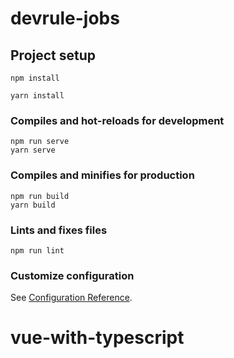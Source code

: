 # devrule-jobs

## Project setup
```
npm install

yarn install
```

### Compiles and hot-reloads for development
```
npm run serve
yarn serve 
```

### Compiles and minifies for production
```
npm run build
yarn build
```

### Lints and fixes files
```
npm run lint
```

### Customize configuration
See [Configuration Reference](https://cli.vuejs.org/config/).
# vue-with-typescript
